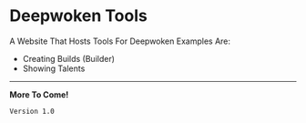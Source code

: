# Deepwoken Tools

A Website That Hosts Tools For Deepwoken
Examples Are:
* Creating Builds (Builder)
* Showing Talents

<hr>

**More To Come!**

``Version 1.0``
